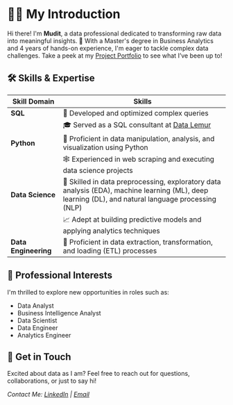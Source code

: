 # 🙆‍♂️ My Introduction

Hi there! I'm **Mudit**, a data professional dedicated to transforming raw data into meaningful insights. 🌟 With a Master's degree in Business Analytics and 4 years of hands-on experience, I'm eager to tackle complex data challenges. Take a peek at my [Project Portfolio](https://github.com/mudit-mishra8/My-Portfolio/blob/main/README.md) to see what I’ve been up to!

## 🛠 **Skills & Expertise**

| Skill Domain      | Skills                                                                           |
|-------------------|----------------------------------------------------------------------------------|
| **SQL**           |  🚀 Developed and optimized complex queries                                                 |
|                   | 🎓 Served as a SQL consultant at [Data Lemur](https://datalemur.com/)             |
| **Python**        | 🐍 Proficient in data manipulation, analysis, and visualization using Python     |
|                   | 🕸️ Experienced in web scraping and executing data science projects                |
| **Data Science**  | 🔬 Skilled in data preprocessing, exploratory data analysis (EDA), machine learning (ML), deep learning (DL), and natural language processing (NLP)   |
|                   | 📈 Adept at building predictive models and applying analytics techniques           |
| **Data Engineering** | 🌉 Proficient in data extraction, transformation, and loading (ETL) processes   |


## **🔭 Professional Interests**

I'm thrilled to explore new opportunities in roles such as:
- Data Analyst
- Business Intelligence Analyst
- Data Scientist
- Data Engineer
- Analytics Engineer

## **💌 Get in Touch**

Excited about data as I am? Feel free to reach out for questions, collaborations, or just to say hi! 

*Contact Me: [LinkedIn](http://linkedin.com/in/mudit-01870721a) | [Email](mailto:mishramudit031@gmail.com)*
